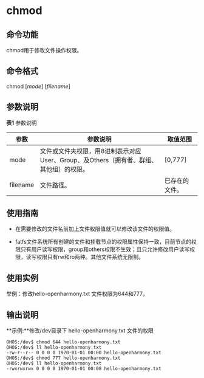 # chmod


## 命令功能

chmod用于修改文件操作权限。


## 命令格式

chmod [_mode_] [_filename_]


## 参数说明

  **表1** 参数说明

| 参数 | 参数说明 | 取值范围 | 
| -------- | -------- | -------- |
| mode | 文件或文件夹权限，用8进制表示对应User、Group、及Others（拥有者、群组、其他组）的权限。 | [0,777] | 
| filename | 文件路径。 | 已存在的文件。 | 


## 使用指南

- 在需要修改的文件名前加上文件权限值就可以修改该文件的权限值。

- fatfs文件系统所有创建的文件和挂载节点的权限属性保持一致，目前节点的权限只有用户读写权限，group和others权限不生效；且只允许修改用户读写权限，读写权限只有rw和ro两种。其他文件系统无限制。


## 使用实例

举例：修改hello-openharmony.txt 文件权限为644和777。


## 输出说明

**示例:**修改/dev目录下 hello-openharmony.txt 文件的权限

  
```
OHOS:/dev$ chmod 644 hello-openharmony.txt
OHOS:/dev$ ll hello-openharmony.txt
-rw-r--r-- 0 0 0 0 1970-01-01 00:00 hello-openharmony.txt
OHOS:/dev$ chmod 777 hello-openharmony.txt
OHOS:/dev$ ll hello-openharmony.txt
-rwxrwxrwx 0 0 0 0 1970-01-01 00:00 hello-openharmony.txt
```

